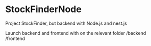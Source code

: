 # StockFinderNode
Project StockFinder, but backend with Node.js and nest.js

Launch backend and frontend with <npm run start> on the relevant folder /backend /frontend